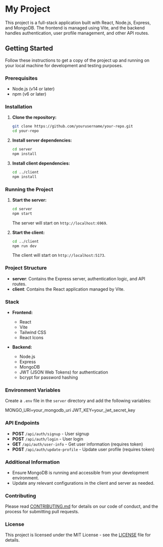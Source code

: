 # My Project

This project is a full-stack application built with React, Node.js, Express, and MongoDB. The frontend is managed using Vite, and the backend handles authentication, user profile management, and other API routes.

## Getting Started

Follow these instructions to get a copy of the project up and running on your local machine for development and testing purposes.

### Prerequisites

- Node.js (v14 or later)
- npm (v6 or later)

### Installation

1. **Clone the repository:**

    ```bash
    git clone https://github.com/yourusername/your-repo.git
    cd your-repo
    ```

2. **Install server dependencies:**

    ```bash
    cd server
    npm install
    ```

3. **Install client dependencies:**

    ```bash
    cd ../client
    npm install
    ```

### Running the Project

1. **Start the server:**

    ```bash
    cd server
    npm start
    ```

    The server will start on `http://localhost:6969`.

2. **Start the client:**

    ```bash
    cd ../client
    npm run dev
    ```

    The client will start on `http://localhost:5173`.

### Project Structure

- **server**: Contains the Express server, authentication logic, and API routes.
- **client**: Contains the React application managed by Vite.

### Stack

- **Frontend:**
  - React
  - Vite
  - Tailwind CSS
  - React Icons

- **Backend:**
  - Node.js
  - Express
  - MongoDB
  - JWT (JSON Web Tokens) for authentication
  - bcrypt for password hashing

### Environment Variables

Create a `.env` file in the `server` directory and add the following variables:

MONGO_URI=your_mongodb_uri
JWT_KEY=your_jwt_secret_key


### API Endpoints

- **POST** `/api/auth/signup` - User signup
- **POST** `/api/auth/login` - User login
- **GET** `/api/auth/user-info` - Get user information (requires token)
- **POST** `/api/auth/update-profile` - Update user profile (requires token)

### Additional Information

- Ensure MongoDB is running and accessible from your development environment.
- Update any relevant configurations in the client and server as needed.

### Contributing

Please read [CONTRIBUTING.md](CONTRIBUTING.md) for details on our code of conduct, and the process for submitting pull requests.

### License

This project is licensed under the MIT License - see the [LICENSE](LICENSE) file for details.

